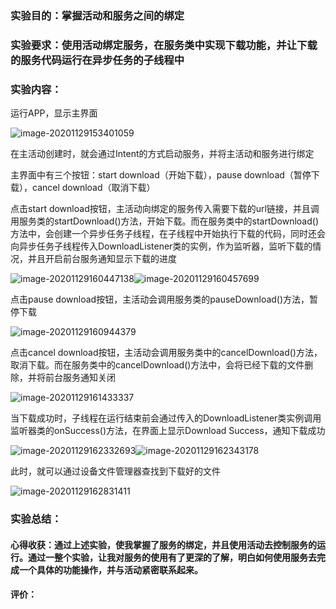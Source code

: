 ### 实验目的：掌握活动和服务之间的绑定

### 实验要求：使用活动绑定服务，在服务类中实现下载功能，并让下载的服务代码运行在异步任务的子线程中

### 实验内容：

运行APP，显示主界面

![image-20201129153401059](work_11.assets/image-20201129153401059.png)

在主活动创建时，就会通过Intent的方式启动服务，并将主活动和服务进行绑定

主界面中有三个按钮：start download（开始下载），pause download（暂停下载），cancel download（取消下载）

点击start download按钮，主活动向绑定的服务传入需要下载的url链接，并且调用服务类的startDownload()方法，开始下载。而在服务类中的startDownload()方法中，会创建一个异步任务子线程，在子线程中开始执行下载的代码，同时还会向异步任务子线程传入DownloadListener类的实例，作为监听器，监听下载的情况，并且开启前台服务通知显示下载的进度

![image-20201129160447138](work_11.assets/image-20201129160447138.png)![image-20201129160457699](work_11.assets/image-20201129160457699.png)

点击pause download按钮，主活动会调用服务类的pauseDownload()方法，暂停下载

![image-20201129160944379](work_11.assets/image-20201129160944379.png)

点击cancel download按钮，主活动会调用服务类中的cancelDownload()方法，取消下载。而在服务类中的cancelDownload()方法中，会将已经下载的文件删除，并将前台服务通知关闭

![image-20201129161433337](work_11.assets/image-20201129161433337.png)

当下载成功时，子线程在运行结束前会通过传入的DownloadListener类实例调用监听器类的onSuccess()方法，在界面上显示Download Success，通知下载成功

![image-20201129162332693](work_11.assets/image-20201129162332693.png)![image-20201129162343178](work_11.assets/image-20201129162343178.png)

此时，就可以通过设备文件管理器查找到下载好的文件

![image-20201129162831411](work_11.assets/image-20201129162831411.png)

### 实验总结：

#### 心得收获：通过上述实验，使我掌握了服务的绑定，并且使用活动去控制服务的运行。通过一整个实验，让我对服务的使用有了更深的了解，明白如何使用服务去完成一个具体的功能操作，并与活动紧密联系起来。

#### 评价：
